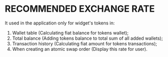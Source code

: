 # RECOMMENDED EXCHANGE RATE

It used in the application only for widget's tokens in:

1) Wallet table (Calculating fiat balance for tokens wallet);
2) Total balance (Adding tokens balance to total sum of all added wallets);
3) Transaction history (Calculating fiat amount for tokens transactions);
4) When creating an atomic swap order (Display this rate for user).
